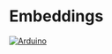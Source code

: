 # Embeddings

[![Arduino](https://img.shields.io/badge/Arduino-00979D?style=for-the-badge&logo=Arduino&logoColor=white)](#)

